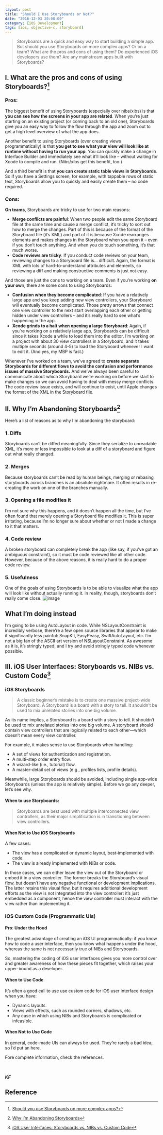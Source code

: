 ```yaml
---
layout: post
title: "Should I Use Storyboards or Not?"
date: "2016-12-03 20:08:00"
category: [iOS Development]
tags: [ios, objective-c, storyboard]
---
```

>Storyboards are a quick and easy way to start building a simple app. But should you use Storyboards on more complex apps? Or on a team? What are the pros and cons of using them? Do experienced iOS developers use them? Are any mainstream apps built with Storyboards?

<!--more-->

## I. What are the pros and cons of using Storyboards?[^roadfire]

### Pros:
The biggest benefit of using Storyboards (especially over nibs/xibs) is that **you can see how the screens in your app are related**. When you’re just starting on an existing project (or coming back to an old one), Storyboards give you an easy way to follow the flow through the app and zoom out to get a high level overview of what the app does.

Another benefit to using Storyboards (over creating views programmatically) is that **you get to see what your view will look like at runtime without having to run your app**. You can quickly make a change in Interface Builder and immediately see what it’ll look like – without waiting for Xcode to compile and run. (Nibs/xibs get this benefit, too.)

And a third benefit is that **you can create static table views in Storyboards**. So if you have a Settings screen, for example, with tappable rows of static text, Storyboards allow you to quickly and easily create them – no code required.


### Cons:
**On teams**, Storyboards are tricky to use for two main reasons:

- **Merge conflicts are painful**: When two people edit the same Storyboard file at the same time and cause a merge conflict, it’s tricky to sort out how to merge the changes. Part of this is because of the format of the Storyboard file (it’s XML) and part of it is because Xcode rearranges elements and makes changes in the Storyboard when you open it – even if you don’t touch anything. And when you do touch something, it’s that much worse.
- **Code reviews are tricky**: If you conduct code reviews on your team, reviewing changes to a Storyboard file is… difficult. Again, the format is XML with lots of hard-to-understand attributes and elements, so reviewing a diff and making constructive comments is just not easy.

And those are just the cons to working on a team. Even if you’re working **on your ow**n, there are some cons to using Storyboards:

- **Confusion when they become complicated**: If you have a relatively large app and you keep adding new view controllers, your Storyboard will eventually become complicated. Those pretty arrows that connect one view controller to the next start overlapping each other or getting hidden under view controllers – and it’s really hard to see what’s happening in the app.
- **Xcode grinds to a halt when opening a large Storyboard**: Again, if you’re working on a relatively large app, Storyboards can be difficult since it takes Xcode a while to load them into the editor. I’m working on a project with about 30 view controllers in a Storyboard, and it takes multiple seconds (around 4-5) to load the Storyboard whenever I want to edit it. (And yes, my MBP is fast.)

Whenever I’ve worked on a team, we’ve agreed to **create separate Storyboards for different flows to avoid the confusion and performance issues of massive Storyboards.** And we’ve always been careful to communicate about which Storyboard we’re working on before we start to make changes so we can avoid having to deal with messy merge conflicts. The code review issue exists, and will continue to exist, until Apple changes the format of the XML in the Storyboard file.

## II. Why I’m Abandoning Storyboards[^gopalkri]
Here’s a list of reasons as to why I'm abandoning the storyboard:

### 1. Diffs
Storyboards can’t be diffed meaningfully. Since they serialize to unreadable XML, it’s more or less impossible to look at a diff of a storyboard and figure out what really changed.

### 2. Merges
Because storyboards can’t be read by human beings, merging or rebasing storyboards across branches is an absolute nightmare. It often results in re-creating the work on one of the branches manually.

### 3. Opening a file modifies it
I’m not sure why this happens, and it doesn’t happen all the time, but I’ve often found that merely opening a Storyboard file modifies it. This is super irritating, because I’m no longer sure about whether or not I made a change to it that matters.

### 4. Code review
A broken storyboard can completely break the app (like say, if you’ve got an ambiguous constraint), so it must be code reviewed like all other code. However, because of the above reasons, it is really hard to do a proper code review.

### 5. Usefulness
One of the goals of using Storyboards is to be able to visualize what the app will look like without actually running it. In reality, though, storyboards don’t really come close. 
![image](http://gopalkri.com/assets/images/2016-05-27-Storyboards-Visualization.png)

## What I’m doing instead
I’m going to be using AutoLayout in code. While NSLayoutConstraint is incredibly verbose, there’re a few open source libraries that appear to make it significantly less painful: SnapKit, EasyPeasy, SwiftAutoLayout, etc. I’m not a big fan of the ASCII art version of NSLayoutConstraint. As awesome as it is, it’s stringly typed, and I try and avoid stringly typed code whenever possible.

## III. iOS User Interfaces: Storyboards vs. NIBs vs. Custom Code[^toptal]

[^toptal]: [iOS User Interfaces: Storyboards vs. NIBs vs. Custom Code](https://www.toptal.com/ios/ios-user-interfaces-storyboards-vs-nibs-vs-custom-code)

### iOS Storyboards
> A classic beginner’s mistake is to create one massive project-wide Storyboard. A Storyboard is a board with a story to tell. It shouldn't be used to mix unrelated stories into one big volume.

As its name implies, a Storyboard is a board with a story to tell. It shouldn’t be used to mix unrelated stories into one big volume. A storyboard should contain view controllers that are logically related to each other—which doesn’t mean every view controller.

For example, it makes sense to use Storyboards when handling:

- A set of views for authentication and registration.
- A multi-step order entry flow.
- A wizard-like (i.e., tutorial) flow.
- A master-detail set of views (e.g., profiles lists, profile details).

Meanwhile, large Storyboards should be avoided, including single app-wide Storyboards (unless the app is relatively simple). Before we go any deeper, let’s see why.

#### When to use Storyboards:
> Storyboards are best used with multiple interconnected view controllers, as their major simplification is in transitioning between view controllers.

#### When Not to Use iOS Storyboards

A few cases:

- The view has a complicated or dynamic layout, best-implemented with code.
- The view is already implemented with NIBs or code.

In those cases, we can either leave the view out of the Storyboard or embed it in a view controller. The former breaks the Storyboard’s visual flow, but doesn’t have any negative functional or development implications. The latter retains this visual flow, but it requires additional development efforts as the view is not integrated into the view controller: it’s just embedded as a component, hence the view controller must interact with the view rather than implementing it.


### iOS Custom Code (Programmatic UIs)

#### Pro: Under the Hood
The greatest advantage of creating an iOS UI programmatically: if you know how to code a user interface, then you know what happens under the hood, whereas the same is not necessarily true of NIBs and Storyboards.

So, mastering the coding of iOS user interfaces gives you more control over and greater awareness of how these pieces fit together, which raises your upper-bound as a developer.

#### When to Use Code

It’s often a good call to use use custom code for iOS user interface design when you have:

- Dynamic layouts.
- Views with effects, such as rounded corners, shadows, etc.
- Any case in which using NIBs and Storyboards is complicated or infeasible.

#### When Not to Use Code

In general, code-made UIs can always be used. They’re rarely a bad idea, so I’d put an here.

Fore complete information, check the references.

<br><br>
***KF***

## Reference
[^roadfire]: [Should you use Storyboards on more complex apps?](http://roadfiresoftware.com/2015/03/the-pros-and-cons-of-using-storyboards/)

[^gopalkri]: [Why I’m Abandoning Storyboards](http://gopalkri.com/2016/05/27/why-im-abandoning-storyboards/)



